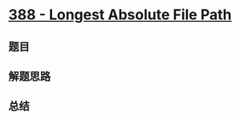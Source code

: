 # [388 - Longest Absolute File Path](https://leetcode.com/problems/longest-absolute-file-path/)

## 题目


## 解题思路


## 总结


